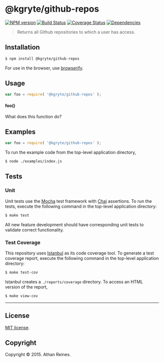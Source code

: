 @kgryte/github-repos
===
[![NPM version][npm-image]][npm-url] [![Build Status][travis-image]][travis-url] [![Coverage Status][coveralls-image]][coveralls-url] [![Dependencies][dependencies-image]][dependencies-url]

> Returns all Github repositories to which a user has access.


## Installation

``` bash
$ npm install @kgryte/github-repos
```

For use in the browser, use [browserify](https://github.com/substack/node-browserify).


## Usage

``` javascript
var foo = require( '@kgryte/github-repos' );
```

#### foo()

What does this function do?


## Examples

``` javascript
var foo = require( '@kgryte/github-repos' );
```

To run the example code from the top-level application directory,

``` bash
$ node ./examples/index.js
```


## Tests

### Unit

Unit tests use the [Mocha](http://mochajs.org/) test framework with [Chai](http://chaijs.com) assertions. To run the tests, execute the following command in the top-level application directory:

``` bash
$ make test
```

All new feature development should have corresponding unit tests to validate correct functionality.


### Test Coverage

This repository uses [Istanbul](https://github.com/gotwarlost/istanbul) as its code coverage tool. To generate a test coverage report, execute the following command in the top-level application directory:

``` bash
$ make test-cov
```

Istanbul creates a `./reports/coverage` directory. To access an HTML version of the report,

``` bash
$ make view-cov
```


---
## License

[MIT license](http://opensource.org/licenses/MIT). 


## Copyright

Copyright &copy; 2015. Athan Reines.


[npm-image]: http://img.shields.io/npm/v/@kgryte/github-repos.svg
[npm-url]: https://npmjs.org/package/@kgryte/github-repos

[travis-image]: http://img.shields.io/travis/kgryte/github-repos/master.svg
[travis-url]: https://travis-ci.org/kgryte/github-repos

[coveralls-image]: https://img.shields.io/coveralls/kgryte/github-repos/master.svg
[coveralls-url]: https://coveralls.io/r/kgryte/github-repos?branch=master

[dependencies-image]: http://img.shields.io/david/kgryte/github-repos.svg
[dependencies-url]: https://david-dm.org/kgryte/github-repos

[dev-dependencies-image]: http://img.shields.io/david/dev/kgryte/github-repos.svg
[dev-dependencies-url]: https://david-dm.org/dev/kgryte/github-repos

[github-issues-image]: http://img.shields.io/github/issues/kgryte/github-repos.svg
[github-issues-url]: https://github.com/kgryte/github-repos/issues
